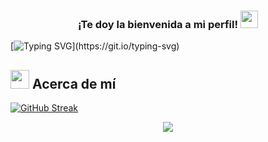 <h3 align="center">
  ¡Te doy la bienvenida a mi perfil!
  <img src="https://media.giphy.com/media/hvRJCLFzcasrR4ia7z/giphy.gif" width="28">
</h3>

[![Typing SVG](https://readme-typing-svg.demolab.com?font=Afacad+Flux&size=30&pause=1000&color=367AF7&center=true&width=435&lines=Soy+un+estudiante+universitario;Actualmente+soy+el+l%C3%ADder+un+equipo;%C2%A1Explora+mis+proyectos!)](https://git.io/typing-svg)

<!--Acerca de mí-->

## <picture><img src = "https://github.com/7oSkaaa/7oSkaaa/blob/main/Images/about_me.gif?raw=true" width = 30px></picture> Acerca de mí 

[![GitHub Streak](https://github-readme-streak-stats.herokuapp.com?user=Slytharbez&theme=dark&hide_border=true&border_radius=8&locale=es&fire=3672EB&stroke=000000&ring=3675EB&currStreakLabel=367CEB)](https://git.io/streak-stats)

<!--profile visit count-->

<div align="center">


[![](https://visitcount.itsvg.in/api?id=Slytharbez&label=Profile%20Views&color=12&icon=0&pretty=false)](https://visitcount.itsvg.in)

</div>
